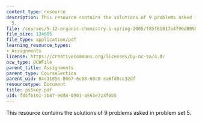 ```yaml
---
content_type: resource
description: This resource contains the solutions of 9 problems asked in problem set
  5.
file: /courses/5-12-organic-chemistry-i-spring-2005/f85f61017b4796d80901a563e22af0b5_ps5key.pdf
file_size: 124605
file_type: application/pdf
learning_resource_types:
- Assignments
license: https://creativecommons.org/licenses/by-nc-sa/4.0/
ocw_type: OCWFile
parent_title: Assignments
parent_type: CourseSection
parent_uid: 84c1185e-8667-6c88-60c0-ea6fd0cc32df
resourcetype: Document
title: ps5key.pdf
uid: f85f6101-7b47-96d8-0901-a563e22af0b5
---
```

This resource contains the solutions of 9 problems asked in problem set 5.